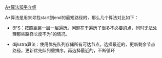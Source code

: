 [A*算法知乎介绍](https://zhuanlan.zhihu.com/p/54510444)

A*算法是用来寻找start到end的最短路径的，那么几个算法对比如下：

- BFS：按照距离一层一层遍历。问题在于遍历了很多不必要的点，同时无法处理那些路径长度不为1的情况。

- dijkstra算法：使用优先队列存储所有可达节点，选择最近的，更新剩余节点路径，更新优先队列重排序。再选择最近的，不断循环